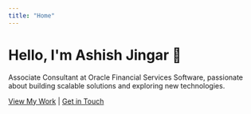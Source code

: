 ```yaml
---
title: "Home"
---
```


# Hello, I'm Ashish Jingar 👋

Associate Consultant at Oracle Financial Services Software, passionate about building scalable solutions and exploring new technologies.

<!-- Add the Project1.md -->

[View My Work](/projects) | [Get in Touch](/contact)